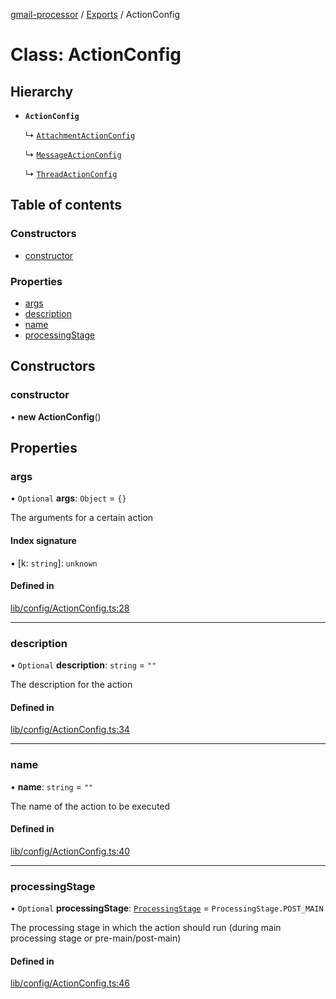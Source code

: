[gmail-processor](../README.md) / [Exports](../modules.md) / ActionConfig

# Class: ActionConfig

## Hierarchy

- **`ActionConfig`**

  ↳ [`AttachmentActionConfig`](AttachmentActionConfig.md)

  ↳ [`MessageActionConfig`](MessageActionConfig.md)

  ↳ [`ThreadActionConfig`](ThreadActionConfig.md)

## Table of contents

### Constructors

- [constructor](ActionConfig.md#constructor)

### Properties

- [args](ActionConfig.md#args)
- [description](ActionConfig.md#description)
- [name](ActionConfig.md#name)
- [processingStage](ActionConfig.md#processingstage)

## Constructors

### constructor

• **new ActionConfig**()

## Properties

### args

• `Optional` **args**: `Object` = `{}`

The arguments for a certain action

#### Index signature

▪ [k: `string`]: `unknown`

#### Defined in

[lib/config/ActionConfig.ts:28](https://github.com/ahochsteger/gmail2gdrive/blob/a50f4aa/src/lib/config/ActionConfig.ts#L28)

___

### description

• `Optional` **description**: `string` = `""`

The description for the action

#### Defined in

[lib/config/ActionConfig.ts:34](https://github.com/ahochsteger/gmail2gdrive/blob/a50f4aa/src/lib/config/ActionConfig.ts#L34)

___

### name

• **name**: `string` = `""`

The name of the action to be executed

#### Defined in

[lib/config/ActionConfig.ts:40](https://github.com/ahochsteger/gmail2gdrive/blob/a50f4aa/src/lib/config/ActionConfig.ts#L40)

___

### processingStage

• `Optional` **processingStage**: [`ProcessingStage`](../enums/ProcessingStage.md) = `ProcessingStage.POST_MAIN`

The processing stage in which the action should run (during main processing stage or pre-main/post-main)

#### Defined in

[lib/config/ActionConfig.ts:46](https://github.com/ahochsteger/gmail2gdrive/blob/a50f4aa/src/lib/config/ActionConfig.ts#L46)
